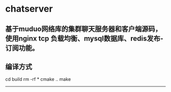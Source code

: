 # chatserver
基于muduo网络库的集群聊天服务器和客户端源码，使用nginx tcp 负载均衡、mysql数据库、redis发布-订阅功能。
---
## 编译方式
cd build
rm -rf *
cmake ..
make

---
